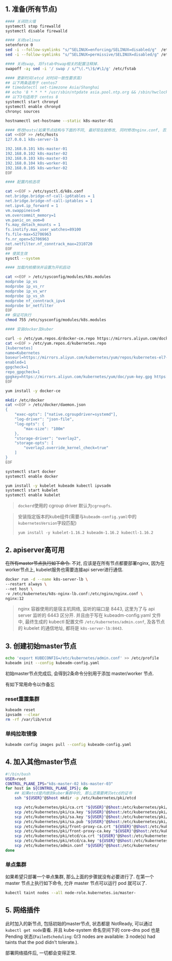 
## 1. 准备(所有节点)

```bash
#### 关闭防火墙
systemctl stop firewalld
systemctl disable firewalld

#### 关闭selinux
setenforce 0
sed -i --follow-symlinks "s/^SELINUX=enforcing/SELINUX=disabled/g"  /etc/selinux/config
sed -i --follow-symlinks "s/^SELINUX=permissive/SELINUX=disabled/g" /etc/selinux/config

#### 关闭swap, 将fstab中swap相关的配置注释掉.
swapoff -a; sed -i '/ swap / s/^\(.*\)$/#\1/g' /etc/fstab

#### 更新时间(etcd 对时间一致性要求高)
## 以下两条适用于 centos7
## timedatectl set-timezone Asia/Shanghai
## echo '8 * * * * /usr/sbin/ntpdate asia.pool.ntp.org && /sbin/hwclock --systohc' >> /var/spool/cron/root
## 以下3句适用于 centos 8
systemctl start chronyd
systemctl enable chronyd
chronyc sources

hostnamectl set-hostname --static k8s-master-01

#### 修改hosts(如果节点结构与下面的不同, 最好现在就修改, 同时修改nginx.conf, 否则nginx无法正常运行, 各组件就无法与apiserver通信)
cat <<EOF >> /etc/hosts
127.0.0.1 k8s-server-lb

192.168.0.101 k8s-master-01
192.168.0.102 k8s-master-02
192.168.0.103 k8s-master-03
192.168.0.104 k8s-worker-01
192.168.0.105 k8s-worker-02
EOF

#### 配置内核选项

cat <<EOF > /etc/sysctl.d/k8s.conf
net.bridge.bridge-nf-call-ip6tables = 1
net.bridge.bridge-nf-call-iptables = 1
net.ipv4.ip_forward = 1
vm.swappiness=0
vm.overcommit_memory=1
vm.panic_on_oom=0
fs.may_detach_mounts = 1
fs.inotify.max_user_watches=89100
fs.file-max=52706963
fs.nr_open=52706963
net.netfilter.nf_conntrack_max=2310720
EOF
## 使其生效
sysctl --system

#### 加载内核模块并设置为开机启动

cat <<EOF > /etc/sysconfig/modules/k8s.modules
modprobe ip_vs
modprobe ip_vs_rr
modprobe ip_vs_wrr
modprobe ip_vs_sh
modprobe nf_conntrack_ipv4
modprobe br_netfilter
EOF
## 保证可执行
chmod 755 /etc/sysconfig/modules/k8s.modules

#### 安装docker及kuber

curl -o /etc/yum.repos.d/docker-ce.repo https://mirrors.aliyun.com/docker-ce/linux/centos/docker-ce.repo
cat <<EOF > /etc/yum.repos.d/kubernetes.repo
[kubernetes]
name=Kubernetes
baseurl=https://mirrors.aliyun.com/kubernetes/yum/repos/kubernetes-el7-x86_64/
enabled=1
gpgcheck=1
repo_gpgcheck=1
gpgkey=https://mirrors.aliyun.com/kubernetes/yum/doc/yum-key.gpg https://mirrors.aliyun.com/kubernetes/yum/doc/rpm-package-key.gpg
EOF

yum install -y docker-ce

mkdir /etc/docker
cat <<EOF > /etc/docker/daemon.json
{
    "exec-opts": ["native.cgroupdriver=systemd"],
    "log-driver": "json-file",
    "log-opts": {
        "max-size": "100m"
    },
    "storage-driver": "overlay2",
    "storage-opts": [
        "overlay2.override_kernel_check=true"
    ]
}
EOF

systemctl start docker
systemctl enable docker

yum install -y kubelet kubeadm kubectl ipvsadm
systemctl start kubelet
systemctl enable kubelet
```

> `dockerd`使用的 cgroup driver 默认为`cgroupfs`.

> 安装指定版本的kube组件(需要与`kubeadm-config.yaml`中的`kubernetesVersion`字段匹配)
> 
> `yum install -y kubelet-1.16.2 kubeadm-1.16.2 kubectl-1.16.2`

## 2. apiserver高可用

~~在所有master节点执行如下命令.~~ 不对, 应该是在所有节点都要部署nginx, 因为在worker节点上, kubelet服务也需要连接api server进行通信.

```bash
docker run -d --name k8s-server-lb \
--restart always \
--net host \
-v /etc/kubernetes/k8s-nginx-lb.conf:/etc/nginx/nginx.conf \
nginx:12
```

> nginx 容器使用的是宿主机网络, 监听的端口是 8443, 这里为了与 api server 监听的 6443 区分开. 并且由于写在 kubeadm-config.yaml 文件中, 最终生成的 kubectl 配置文件 `/etc/kubernetes/admin.conf`, 及各节点的 kubelet 的通信地址, 都将是 `k8s-server-lb:8443`.

## 3. 创建初始master节点

```bash
echo 'export KUBECONFIG=/etc/kubernetes/admin.conf' >> /etc/profile
kubeadm init --config kubeadm-config.yaml
```

初始master节点完成后, 会得到2条命令分别用于添加 master/worker 节点.

有如下常用命令以作备忘

### reset重置集群

```bash
kubeadm reset
ipvsadm --clear
rm -rf /var/lib/etcd
```

### 单纯拉取镜像

```bash
kubeadm config images pull --config kubeadm-config.yaml
```

## 4. 加入其他master节点

```bash
#!/bin/bash
USER=root
CONTROL_PLANE_IPS="k8s-master-02 k8s-master-03"
for host in ${CONTROL_PLANE_IPS}; do
    ## 如果etcd是内嵌到kuber集群中的, 那么还需要拷贝etcd的证书
    ssh "${USER}"@$host mkdir -p /etc/kubernetes/pki/etcd

    scp /etc/kubernetes/pki/ca.crt "${USER}"@$host:/etc/kubernetes/pki/
    scp /etc/kubernetes/pki/ca.key "${USER}"@$host:/etc/kubernetes/pki/
    scp /etc/kubernetes/pki/sa.key "${USER}"@$host:/etc/kubernetes/pki/
    scp /etc/kubernetes/pki/sa.pub "${USER}"@$host:/etc/kubernetes/pki/
    scp /etc/kubernetes/pki/front-proxy-ca.crt "${USER}"@$host:/etc/kubernetes/pki/
    scp /etc/kubernetes/pki/front-proxy-ca.key "${USER}"@$host:/etc/kubernetes/pki/
    scp /etc/kubernetes/pki/etcd/ca.crt "${USER}"@$host:/etc/kubernetes/pki/etcd/
    scp /etc/kubernetes/pki/etcd/ca.key "${USER}"@$host:/etc/kubernetes/pki/etcd/
    scp /etc/kubernetes/admin.conf "${USER}"@$host:/etc/kubernetes/
done
```

### 单点集群

如果希望只部署一个单点集群, 那么上面的步骤就没有必要进行了. 在第一个 master 节点上执行如下命令, 允许 master 节点可以运行 pod 就可以了.

```bash
kubectl taint nodes --all node-role.kubernetes.io/master-
```

## 5. 网络插件

此时加入的新节点, 包括初始的master节点, 状态都是 NotReady, 可以通过`kubectl get node`查看. 并且 kube-system 命名空间下的 core-dns pod 也是 Pending 状态(`FailedScheduling`: 0/3 nodes are available: 3 node(s) had taints that the pod didn't tolerate.). 

部署网络插件后, 一切都会变得正常.
